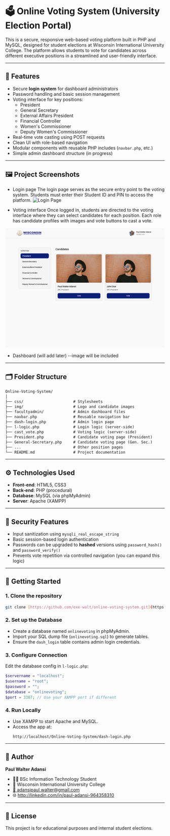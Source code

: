 
# 🗳️ Online Voting System (University Election Portal)

This is a secure, responsive web-based voting platform built in PHP and MySQL, designed for student elections at Wisconsin International University College. The platform allows students to vote for candidates across different executive positions in a streamlined and user-friendly interface.

---

## 🔧 Features

- Secure **login system** for dashboard administrators
- Password handling and basic session management
- Voting interface for key positions:
  - President
  - General Secretary
  - External Affairs President
  - Financial Controller
  - Women's Commissioner
  - Deputy Women's Commissioner
- Real-time vote casting using POST requests
- Clean UI with role-based navigation
- Modular components with reusable PHP includes (`navbar.php`, etc.)
- Simple admin dashboard structure (in progress)

---

## 🖼️ Project Screenshots

- Login page
The login page serves as the secure entry point to the voting system. Students must enter their Student ID and PIN to access the platform.
![Login Page](../../../xampp/htdocs/Online-Voting-System/img/login-page.png)


- Voting interface
Once logged in, students are directed to the voting interface where they can select candidates for each position. Each role has candidate profiles with images and vote buttons to cast a vote.

![Voting Interface](https://raw.githubusercontent.com/exe-walt/Voting-System-Project/main/img/Voting-Interface.png)

- Dashboard (will add later)
--image will be included

---

## 🗂️ Folder Structure

```
Online-Voting-System/
│
├── css/                      # Stylesheets
├── img/                      # Logo and candidate images
├── facultyadmin/             # Admin dashboard files
├── navbar.php                # Reusable navigation bar
├── dash-login.php            # Admin login page
├── l-logic.php               # Login logic (server-side)
├── cast_vote.php             # Voting logic (server-side)
├── President.php             # Candidate voting page (President)
├── General-Secretary.php     # Candidate voting page (Gen. Sec.)
├── ...                       # Other position pages
└── README.md                 # Project documentation
```

---

## ⚙️ Technologies Used

- **Front-end**: HTML5, CSS3
- **Back-end**: PHP (procedural)
- **Database**: MySQL (via phpMyAdmin)
- **Server**: Apache (XAMPP)

---

## 🔐 Security Features

- Input sanitization using `mysqli_real_escape_string`
- Basic session-based login authentication
- Passwords can be upgraded to **hashed** versions using `password_hash()` and `password_verify()`
- Prevents vote repetition via controlled navigation (you can expand this logic)

---

## 🚀 Getting Started

### 1. Clone the repository
```bash
git clone [https://github.com/exe-walt/online-voting-system.git](https://github.com/exe-walt/Voting-System-Project.git)
```

### 2. Set up the Database
- Create a database named `onlinevoting` in phpMyAdmin.
- Import your SQL dump file (`onlinevoting.sql`) to generate tables.
- Ensure the `dash_login` table contains admin login credentials.

### 3. Configure Connection
Edit the database config in `l-logic.php`:
```php
$servername = "localhost";
$username = "root";
$password = "";
$database = "onlinevoting";
$port = 3307; // Use your XAMPP port if different
```

### 4. Run Locally
- Use XAMPP to start Apache and MySQL.
- Access the app at:  
  ```
  http://localhost/Online-Voting-System/dash-login.php
  ```

---

## 🙋 Author

**Paul Walter Adansi**  
- 🧑‍💻 BSc Information Technology Student  
- 📍 Wisconsin International University College
- [📩 adansipaul.walter@gmail.com](mailto:adansipaul.walter@gmail.com)
- 🌐 http://linkedin.com/in/paul-adansi-964358310

---

## 📄 License

This project is for educational purposes and internal student elections.  

